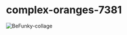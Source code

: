 # complex-oranges-7381
![BeFunky-collage](https://user-images.githubusercontent.com/104666876/208307949-419a681f-aed5-42ce-9911-f9acd87569b5.png)
